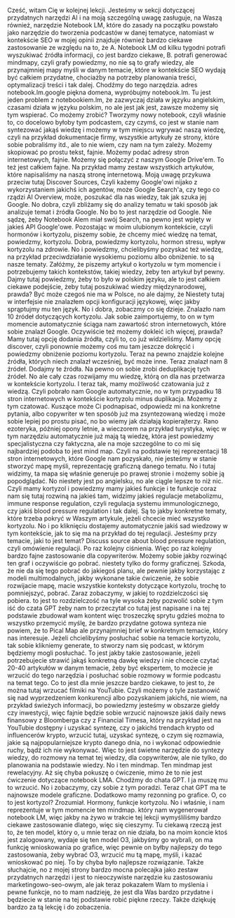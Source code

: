 Cześć, witam Cię w kolejnej lekcji. Jesteśmy w sekcji dotyczącej przydatnych narzędzi AI i na moją szczególną uwagę zasługuje, na Waszą również, narzędzie Notebook LM, które do zasady na początku powstało jako narzędzie do tworzenia podcastów w danej tematyce, natomiast w kontekście SEO w mojej opinii znajduje również bardzo ciekawe zastosowanie ze względu na to, że A. Notebook LM od kilku tygodni potrafi wyszukiwać źródła informacji, co jest bardzo ciekawe, B. potrafi generować mindmapy, czyli grafy powiedzmy, no nie są to grafy wiedzy, ale przynajmniej mapy myśli w danym temacie, które w kontekście SEO wydają być całkiem przydatne, chociażby na potrzeby planowania treści, optymalizacji treści i tak dalej. Chodźmy do tego narzędzia. adres notebook.lm.google piękna domena, wypróbujmy notebook.lm. Tu jest jeden problem z notebookiem.lm, że zazwyczaj działa w języku angielskim, czasami działa w języku polskim, no ale jest jak jest, zawsze możemy się tym wspierać. Co możemy zrobić? Tworzymy nowy notebook, czyli właśnie to, co docelowo byłoby tym podcastem, czy czymś, co jest w stanie nam syntezować jakąś wiedzę i możemy w tym miejscu wgrywać naszą wiedzę, czyli na przykład dokumentacje firmy, wszystkie artykuły ze strony, które sobie pobraliśmy itd., ale to nie wiem, czy nam na tym zależy. Możemy skopiować po prostu tekst, fajnie. Możemy podać adresy stron internetowych, fajnie. Możemy się połączyć z naszym Google Drive'em. To też jest całkiem fajne. Na przykład mamy zestaw wszystkich artykułów, które napisaliśmy na naszą stronę internetową. Moją uwagę przykuwa przeciw tutaj Discover Sources, Czyli każemy Google'owi nijako z wykorzystaniem jakichś ich agentów, może Google Search'a, czy tego co rządzi AI Overview, może, poszukać dla nas wiedzy, tak jak szuka jej Google. No dobra, czyli zbliżamy się do analizy tematu w taki sposób jak analizuje temat i źródła Google. No bo to jest narzędzie od Google. Nie sądzę, żeby Notebook Alem miał swój Search, na pewno jest wpięty w jakieś API Google'owe. Pozostając w moim ulubionym kontekście, czyli hormonów i kortyzolu, piszemy sobie, że chcemy mieć wiedzę na temat, powiedzmy, kortyzolu. Dobra, powiedzmy kortyzolu, hormon stresu, wpływ kortyzolu na zdrowie. No i powiedzmy, chcielibyśmy pozyskać też wiedzę, na przykład przeciwdziałanie wysokiemu poziomu albo obniżenie. to są nasze tematy. Załóżmy, że piszemy artykuł o kortyzolu w tym momencie i potrzebujemy takich kontekstów, takiej wiedzy, żeby ten artykuł był pewny. Dajmy tutaj powiedzmy, żeby to było w polskim języku, ale to jest całkiem ciekawe podejście, żeby tutaj poszukiwać wiedzy międzynarodowej, prawda? Być może czegoś nie ma w Polsce, no ale dajmy, że Niestety tutaj w interfejsie nie znalazłem opcji konfiguracji językowej, więc jakby sprąptujmy mu ten język. No i dobra, zobaczmy co się dzieje. Znalazło nam 10 źródeł dotyczących kortyzolu. Jak sobie zaimportujemy, to on w tym momencie automatycznie ściąga nam zawartość stron internetowych, które sobie znalazł Google. Oczywiście też możemy dokleić ich więcej, prawda? Mamy tutaj opcję dodania źródła, czyli to, co już widzieliśmy. Mamy opcję discover, czyli ponownie możemy coś mu tam jeszcze dokręcić i powiedzmy obniżenie poziomu kortyzolu. Teraz na pewno znajdzie kolejne źródła, których niech znalazł wcześniej, być może inne. Teraz znalazł nam 8 źródeł. Dodajmy te źródła. Na pewno on sobie zrobi deduplikację tych źródeł. No ale cały czas rozwijamy mu wiedzę, którą on dla nas przetwarza w kontekście kortyzolu. I teraz tak, mamy możliwość czatowania już z wiedzą. Czyli pobrało nam Google automatycznie, no w tym przypadku 18 stron internetowych w kontekście kortyzolu minus duplikacja. Możemy z tym czatować. Kuszące może Ci podnapisać, odpowiedz mi na konkretne pytania, albo copywriter w ten sposób już ma zsyntezowaną wiedzę i może sobie lepiej po prostu pisać, no bo wiemy jak działają kopierajterzy. Rano ezoteryka, później opony letnie, a wieczorem na przykład turystyka, więc w tym narzędziu automatycznie już mają tą wiedzę, która jest powiedzmy specjalistyczna czy faktyczna, ale na moje szczególne to co mi się najbardziej podoba to jest mind map. Czyli na podstawie tej reprezentacji 18 stron internetowych, które Google nam pozyskało, nie jesteśmy w stanie stworzyć mapę myśli, reprezentację graficzną danego tematu. No i tutaj widzimy, ta mapa się właśnie generuje po prawej stronie i możemy sobie ją popodglądać. No niestety jest po angielsku, no ale ciągle lepsze to niż nic. Czyli mamy kortyzol i powiedzmy mamy jakieś funkcje i te funkcje coraz nam się tutaj rozwiną na jakieś tam, widzimy jakieś regulacje metabolizmu, immune response regulation, czyli regulacja systemu immunologicznego, czy jakiś blood pressure regulation i tak dalej. Są to jakby konkretne tematy, które trzeba pokryć w Waszym artykule, jeżeli chcecie mieć wszystko kortyzolu. No i po kliknięciu dostajemy automatycznie jakiś sad wiedzowy w tym kontekście, jak to się ma na przykład do tej regulacji. Jesteśmy przy temacie, jaki to jest temat? Discuss source about blood pressure regulation, czyli omówienie regulacji. Po raz kolejny ciśnienia. Więc po raz kolejny bardzo fajne zastosowanie dla copywriterów. Możemy sobie jakby rozwinąć ten graf i oczywiście go pobrać. niestety tylko do formy graficznej. Szkoda, że nie da się tego pobrać do jakiegoś planu, ale pewnie jakby korzystając z modeli multimodalnych, jakby wykonane takie ćwiczenie, że sobie rozwijacie mapę, macie wszystkie konteksty dotyczące kortyzolu, trochę to pomniejszyć, pobrać. Zaraz zobaczymy, w jakiej to rozdzielczości się pobiera. to jest to rozdzielczość na tyle wysoka żeby pozwolić sobie z tym iść do czata GPT żeby nam to przeczytał co tutaj jest napisane i na tej podstawie zbudował wam kontent więc troszeczkę sprytu gdzieś można to wszystko przemycić myślę, że bardzo przydatne gotowa synteza nie powiem, że to Pical Map ale przynajmniej brief w konkretnym temacie, który nas interesuje. Jeżeli chcielibyśmy posłuchać sobie na temacie kortyzolu, tak sobie klikniemy generate, to stworzy nam się podcast, w którym będziemy mogli posłuchać. To jest jakby takie zastosowanie, jeżeli potrzebujecie strawić jakąś konkretną dawkę wiedzy i nie chcecie czytać 20-40 artykułów w danym temacie, żeby być ekspertem, to możecie je wrzucić do tego narzędzia i posłuchać sobie rozmowy w formie podcastu na temat tego. Co to jest dla mnie jeszcze bardzo ciekawe, to jest to, że można tutaj wrzucać filmiki na YouTubie. Czyli możemy o tyle zastanowić się nad wyprzedzeniem konkurencji albo pozyskaniem jakichś, nie wiem, na przykład świeżych informacji, bo powiedzmy jesteśmy w obszarze giełdy czy inwestycji, więc fajnie będzie sobie wrzucić najnowsze jakiś daily news finansowy z Bloomberga czy z Financial Timesa, który na przykład jest na YouTubie dostępny i uzyskać syntezę, czy o jakichś trendach krypto od influencerów krypto, wrzucić tutaj, uzyskać syntezę, o czym się rozmawia, jakie są najpopularniejsze krypto danego dnia, no i wykonać odpowiednie ruchy, bądź ich nie wykonywać. Więc to jest świetne narzędzie do syntezy wiedzy, do rozmowy na temat tej wiedzy, dla copywriterów, ale nie tylko, do planowania na podstawie wiedzy. No i ten mindmap. Ten mindmap jest rewelacyjny. Aż się chyba pokuszę o ćwiczenie, mimo że to nie jest ćwiczenie dotyczące notebook LMA. Chodźmy do chata GPT. I ja muszę mu to wrzucić. No i zobaczymy, czy sobie z tym poradzi. Teraz chat GPT ma te najnowsze modele graficzne. Dodatkowo mamy rezonning po grafice. O, co to jest kortyzol? Zrozumiał. Hormony, funkcje kortyzolu. No i właśnie, i nam reprezentuje w tym momencie ten mindmap. który nam wygenerował notebook LM, więc jakby na żywo w trakcie tej lekcji wymyśliliśmy bardzo ciekawe zastosowanie dlatego, więc się cieszymy. Tu ciekawą rzeczą jest to, że ten model, który o, u mnie teraz on nie działa, bo na moim koncie ktoś jest zalogowany, wydaje się ten model O3, jakbyśmy go wybrali, on ma funkcję wnioskowania po grafice, więc pewnie on byłby najlepszy do tego zastosowania, żeby wybrać O3, wrzucić mu tą mapę, myśli, i kazać wnioskować po niej. To by chyba było najlepsze rozwiązanie. Także słuchajcie, no z mojej strony bardzo mocna polecajka jako zestaw przydatnych narzędzi i jest to nieoczywiste narzędzie ku zastosowaniu marketingowo-seo-owym, ale jak teraz pokazałem Wam to myślenia i pewne funkcje, no to mam nadzieję, że jest dla Was bardzo przydatne i będziecie w stanie na tej podstawie robić piękne rzeczy. Także dziękuję bardzo za tą lekcję i do zobaczenia. 